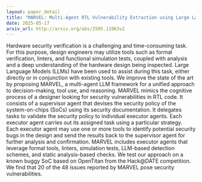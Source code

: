 ```yaml
---
layout: paper_detail
title: "MARVEL: Multi-Agent RTL Vulnerability Extraction using Large Language Models"
date: 2025-05-17
arxiv_url: http://arxiv.org/abs/2505.11963v2
---
```


Hardware security verification is a challenging and time-consuming task. For this purpose, design engineers may utilize tools such as formal verification, linters, and functional simulation tests, coupled with analysis and a deep understanding of the hardware design being inspected. Large Language Models (LLMs) have been used to assist during this task, either directly or in conjunction with existing tools. We improve the state of the art by proposing MARVEL, a multi-agent LLM framework for a unified approach to decision-making, tool use, and reasoning. MARVEL mimics the cognitive process of a designer looking for security vulnerabilities in RTL code. It consists of a supervisor agent that devises the security policy of the system-on-chips (SoCs) using its security documentation. It delegates tasks to validate the security policy to individual executor agents. Each executor agent carries out its assigned task using a particular strategy. Each executor agent may use one or more tools to identify potential security bugs in the design and send the results back to the supervisor agent for further analysis and confirmation. MARVEL includes executor agents that leverage formal tools, linters, simulation tests, LLM-based detection schemes, and static analysis-based checks. We test our approach on a known buggy SoC based on OpenTitan from the Hack@DATE competition. We find that 20 of the 48 issues reported by MARVEL pose security vulnerabilities.
